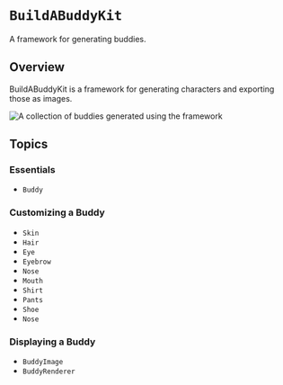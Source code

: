 # ``BuildABuddyKit``

A framework for generating buddies.

## Overview

BuildABuddyKit is a framework for generating characters and exporting those as images.

![A collection of buddies generated using the framework](hero.png)

## Topics

### Essentials

- ``Buddy``

### Customizing a Buddy

- ``Skin``
- ``Hair``
- ``Eye``
- ``Eyebrow``
- ``Nose``
- ``Mouth``
- ``Shirt``
- ``Pants``
- ``Shoe``
- ``Nose``

### Displaying a Buddy

- ``BuddyImage``
- ``BuddyRenderer``

